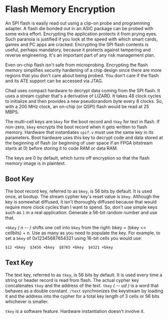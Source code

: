 # Flash Memory Encryption

An SPI flash is easily read out using a clip-on probe and programming adapter.
A flash die bonded out in an ASIC package can be probed with some extra effort.
Encrypting the application protects it from prying eyes.
Such paranoia is justified if you look at the speed with which smart cards,
games and PC apps are cracked.
Encrypting the SPI flash contents is useful, perhaps mandatory, because it
protects against tampering and reverse engineering.
It's an important part of any risk management plan.

Even on-chip flash isn't safe from microprobing.
Encrypting the flash memory simplifies security hardening of a chip design
since there are more regions that you don't care about being probed.
You don't care if the flash and its ATE support can be accessed via JTAG.

Chad uses compact hardware to decrypt data coming from the SPI flash.
It uses a stream cypher that's a derivative of LIZARD.
It takes 48 clock cycles to initialize and then provides a new pseudorandom
byte every 8 clocks.
So, with a 200 MHz clock, an on-chip (or QSPI) flash would be read at 25 MBPS.

The multi-cell keys are `bkey` for the boot record and `tkey` for text in flash.
If non-zero, `bkey` encrypts the boot record when it gets written to flash memory.
Hardware that instantiates `spif.v` must use the same key in its parameters.
Boot hardware uses this key to decrypt code and data stored at the beginning of
flash (or beginning of user space if an FPGA bitstream starts at 0) before
storing it to code RAM or data RAM.

The keys are 0 by default, which turns off encryption so that the flash memory
image is in plaintext.

## Boot Key

The boot record key, referred to as `bkey`, is 56 bits by default. It is used once,
at bootup. The stream cypher key's reset value is `bkey`. 
Although the key is somewhat diffused, it isn't thoroughly diffused because that 
would require more clock cycles than I want to spend.
So, don't use simple keys such as `1` in a real application.
Generate a 56-bit random number and use that.

`+bkey` *( n -- )* shifts one cell into `bkey` from the right:
bkey = (bkey << cellbits) + n. Use as many as you need to populate the key.
For example, to set a `bkey` of 0x12345687654321 using 16-bit cells you would use:

`$12 +bkey  $3456 +bkey  $8765 +bkey  $4321 +bkey`

## Text Key

The text key, referred to as `tkey`, is 56 bits by default. It is used every time
a string or header record is read from flash. The actual cypher key concatenates
`tkey` and the address of the text. `tkey` *( -- ud )* is a word that behaves as a
double constant. `/text` synchronizes the keystream by loading it and the address
into the cypher for a total key length of 3 cells or 56 bits whichever is smaller.

`tkey` is a software feature. Hardware instantiation doesn't involve it.
